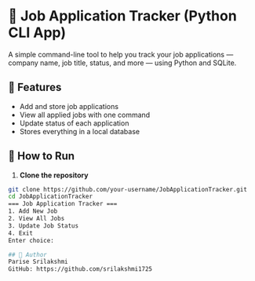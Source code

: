 # 📝 Job Application Tracker (Python CLI App)

A simple command-line tool to help you track your job applications — company name, job title, status, and more — using Python and SQLite.

## 📌 Features
- Add and store job applications
- View all applied jobs with one command
- Update status of each application
- Stores everything in a local database

## 📂 How to Run

1. **Clone the repository**

```bash
git clone https://github.com/your-username/JobApplicationTracker.git
cd JobApplicationTracker
=== Job Application Tracker ===
1. Add New Job
2. View All Jobs
3. Update Job Status
4. Exit
Enter choice:

## 👤 Author
Parise Srilakshmi  
GitHub: https://github.com/srilakshmi1725

